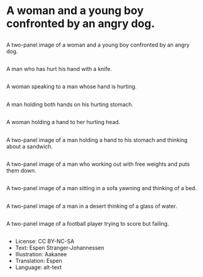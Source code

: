 # A woman and a young boy confronted by an angry dog.

##
A two-panel image of a woman and a young boy confronted by an angry dog.

##
A man who has hurt his hand with a knife.

##
A woman speaking to a man whose hand is hurting.

##
A man holding both hands on his hurting stomach.

##
A woman holding a hand to her hurting head.

##
A two-panel image of a man holding a hand to his stomach and thinking about a sandwich.

##
A two-panel image of a man who working out with free weights and puts them down.

##
A two-panel image of a man sitting in a sofa yawning and thinking of a bed.

##
A two-panel image of a man in a desert thinking of a glass of water.

##
A two-panel image of a football player trying to score but failing.

##
* License: CC BY-NC-SA
* Text: Espen Stranger-Johannessen
* Illustration: Aakanee
* Translation: Espen
* Language: alt-text
